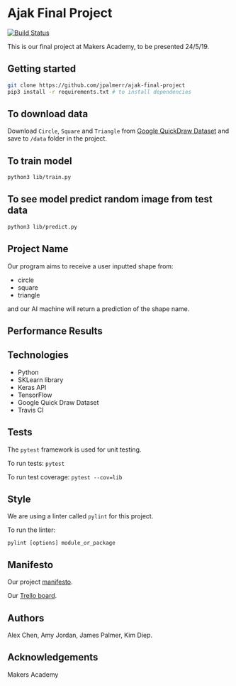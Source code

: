# Ajak Final Project

[![Build Status](https://travis-ci.com/jpalmerr/ajak-final-project.svg?branch=master)](https://travis-ci.com/jpalmerr/ajak-final-project)

This is our final project at Makers Academy, to be presented 24/5/19.

## Getting started

```bash
git clone https://github.com/jpalmerr/ajak-final-project
pip3 install -r requirements.txt # to install dependencies
```

## To download data

Download `Circle`, `Square` and `Triangle` from [Google QuickDraw Dataset](https://console.cloud.google.com/storage/browser/quickdraw_dataset/full/numpy_bitmap) and save to `/data` folder in the project.

## To train model

```bash
python3 lib/train.py
```

## To see model predict random image from test data

```bash
python3 lib/predict.py
```

## Project Name

Our program aims to receive a user inputted shape from:
- circle
- square
- triangle

and our AI machine will return a prediction of the shape name.

## Performance Results

## Technologies

- Python
- SKLearn library
- Keras API
- TensorFlow
- Google Quick Draw Dataset
- Travis CI

## Tests

The `pytest` framework is used for unit testing.

To run tests:
`pytest`

To run test coverage:
`pytest --cov=lib`

## Style

We are using a linter called `pylint` for this project.

To run the linter:

`pylint [options] module_or_package`

## Manifesto

Our project [manifesto](https://github.com/jpalmerr/ajak-final-project/blob/master/manifesto.md).

Our [Trello board](https://trello.com/b/SAOvMM1v/ajak).

## Authors

Alex Chen, Amy Jordan, James Palmer, Kim Diep.

## Acknowledgements

Makers Academy
